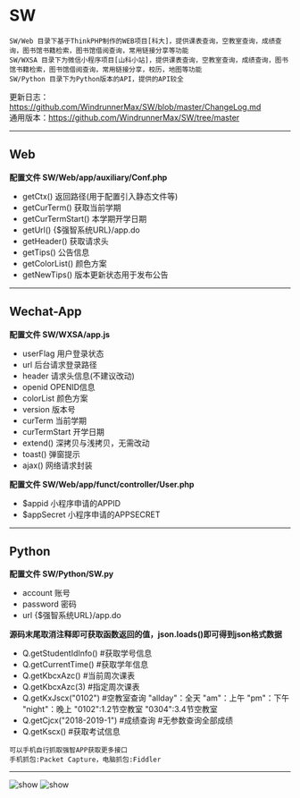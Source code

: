 # SW
```
SW/Web 目录下基于ThinkPHP制作的WEB项目[科大]，提供课表查询，空教室查询，成绩查询，图书馆书籍检索，图书馆借阅查询，常用链接分享等功能  
SW/WXSA 目录下为微信小程序项目[山科小站]，提供课表查询，空教室查询，成绩查询，图书馆书籍检索，图书馆借阅查询，常用链接分享，校历，地图等功能  
SW/Python 目录下为Python版本的API，提供的API较全
```
更新日志：https://github.com/WindrunnerMax/SW/blob/master/ChangeLog.md  
通用版本：https://github.com/WindrunnerMax/SW/tree/master

----
## Web  

**配置文件 SW/Web/app/auxiliary/Conf.php**
* getCtx() 返回路径(用于配置引入静态文件等)
* getCurTerm() 获取当前学期
* getCurTermStart() 本学期开学日期
* getUrl() {$强智系统URL}/app.do
* getHeader() 获取请求头
* getTips() 公告信息
* getColorList() 颜色方案
* getNewTips() 版本更新状态用于发布公告

----
## Wechat-App  

**配置文件 SW/WXSA/app.js**
* userFlag 用户登录状态
* url 后台请求登录路径
* header 请求头信息(不建议改动)
* openid OPENID信息
* colorList 颜色方案
* version 版本号
* curTerm 当前学期
* curTermStart 开学日期
* extend() 深拷贝与浅拷贝，无需改动
* toast() 弹窗提示
* ajax() 网络请求封装

**配置文件 SW/Web/app/funct/controller/User.php**
* $appid 小程序申请的APPID
* $appSecret 小程序申请的APPSECRET

----
  
## Python

**配置文件 SW/Python/SW.py**
* account 账号
* password 密码
* url {$强智系统URL}/app.do

**源码末尾取消注释即可获取函数返回的值，json.loads()即可得到json格式数据**  
* Q.getStudentIdInfo() #获取学号信息
* Q.getCurrentTime() #获取学年信息
* Q.getKbcxAzc() #当前周次课表
* Q.getKbcxAzc(3) #指定周次课表
* Q.getKxJscx("0102") #空教室查询 "allday"：全天 "am"：上午 "pm"：下午 "night"：晚上 "0102":1.2节空教室 "0304":3.4节空教室
* Q.getCjcx("2018-2019-1") #成绩查询 #无参数查询全部成绩
* Q.getKscx() #获取考试信息

```
可以手机自行抓取强智APP获取更多接口  
手机抓包:Packet Capture，电脑抓包:Fiddler
```
----  
![show](https://github.com/WindrunnerMax/SW/blob/SDUST/Web/public/show1.jpg)
![show](https://github.com/WindrunnerMax/SW/blob/SDUST/Web/public/show2.jpg)

